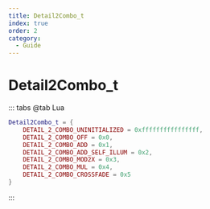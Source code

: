 ```yaml
---
title: Detail2Combo_t
index: true
order: 2
category:
  - Guide
---
```


# Detail2Combo_t
::: tabs
@tab Lua
```lua
Detail2Combo_t = {
    DETAIL_2_COMBO_UNINITIALIZED = 0xffffffffffffffff,
    DETAIL_2_COMBO_OFF = 0x0,
    DETAIL_2_COMBO_ADD = 0x1,
    DETAIL_2_COMBO_ADD_SELF_ILLUM = 0x2,
    DETAIL_2_COMBO_MOD2X = 0x3,
    DETAIL_2_COMBO_MUL = 0x4,
    DETAIL_2_COMBO_CROSSFADE = 0x5
}
```
:::
